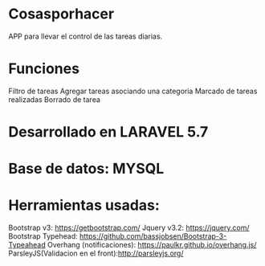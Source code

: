 # Cosasporhacer
APP para llevar el control de las tareas diarias.
# Funciones
 Filtro de tareas
 Agregar tareas asociando una categoria
 Marcado de tareas realizadas
 Borrado de tarea

# Desarrollado en LARAVEL 5.7
# Base de datos: MYSQL
# Herramientas usadas:
Bootstrap v3: https://getbootstrap.com/
Jquery v3.2: https://jquery.com/ 
Bootstrap Typehead: https://github.com/bassjobsen/Bootstrap-3-Typeahead
Overhang (notificaciones): https://paulkr.github.io/overhang.js/
ParsleyJS(Validacion en el front):http://parsleyjs.org/


